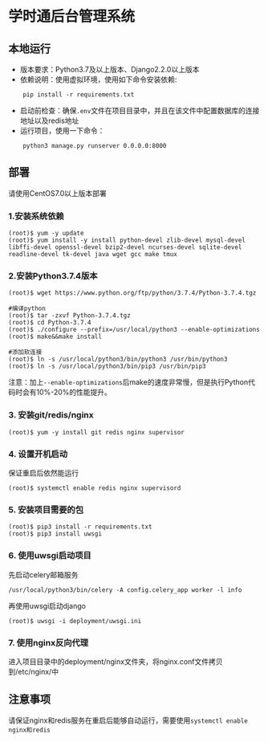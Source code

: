 # 学时通后台管理系统

## 本地运行
* 版本要求：Python3.7及以上版本、Django2.2.0以上版本
* 依赖说明：使用虚拟环境，使用如下命令安装依赖:
```
    pip install -r requirements.txt
```
* 启动前检查：确保`.env`文件在项目目录中，并且在该文件中配置数据库的连接地址以及redis地址
* 运行项目，使用一下命令：
```
    python3 manage.py runserver 0.0.0.0:8000
```

## 部署
请使用CentOS7.0以上版本部署

### 1.安装系统依赖
```
(root)$ yum -y update
(root)$ yum install -y install python-devel zlib-devel mysql-devel libffi-devel openssl-devel bzip2-devel ncurses-devel sqlite-devel readline-devel tk-devel java wget gcc make tmux
```

### 2.安装Python3.7.4版本
```
(root)$ wget https://www.python.org/ftp/python/3.7.4/Python-3.7.4.tgz

#编译python
(root)$ tar -zxvf Python-3.7.4.tgz
(root)$ cd Python-3.7.4
(root)$ ./configure --prefix=/usr/local/python3 --enable-optimizations
(root)$ make&&make install

#添加软连接
(root)$ ln -s /usr/local/python3/bin/python3 /usr/bin/python3
(root)$ ln -s /usr/local/python3/bin/pip3 /usr/bin/pip3
```
注意：加上`--enable-optimizations`后make的速度非常慢，但是执行Python代码时会有10%-20%的性能提升。


### 3. 安装git/redis/nginx
```
(root)$ yum -y install git redis nginx supervisor
```

### 4. 设置开机启动
保证重启后依然能运行
```
(root)$ systemctl enable redis nginx supervisord
```


### 5. 安装项目需要的包
```
(root)$ pip3 install -r requirements.txt
(root)$ pip3 install uwsgi
```

### 6. 使用uwsgi启动项目

先启动celery邮箱服务
```
/usr/local/python3/bin/celery -A config.celery_app worker -l info
```

再使用uwsgi启动django
```
(root)$ uwsgi -i deployment/uwsgi.ini
```

### 7. 使用nginx反向代理

进入项目目录中的deployment/nginx文件夹，将nginx.conf文件拷贝到/etc/nginx/中


## 注意事项
请保证nginx和redis服务在重启后能够自动运行，需要使用`systemctl enable nginx和redis`
